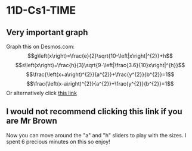 # 11D-Cs1-TIME
## **Very important graph**
Graph this on Desmos.com:
$$g\left(x\right)=\frac{e}{2}\sqrt{10-\left|x\right|^{2}}+h$$
$$s\left(x\right)=\frac{h}{3}\sqrt{9-\left|\frac{3.6}{10}x\right|^{h}}$$
$$\frac{\left(x+a\right)^{2}}{a^{2}}+\frac{y^{2}}{b^{2}}=1$$
$$\frac{\left(x-a\right)^{2}}{a^{2}}+\frac{y^{2}}{b^{2}}=1$$
Or alternatively click [this link](https://www.desmos.com/calculator/musemrasxj)
## I would not recommend clicking this link if you are Mr Brown
Now you can move around the "a" and "h" sliders to play with the sizes.
I spent 6 precious minutes on this so enjoy!

